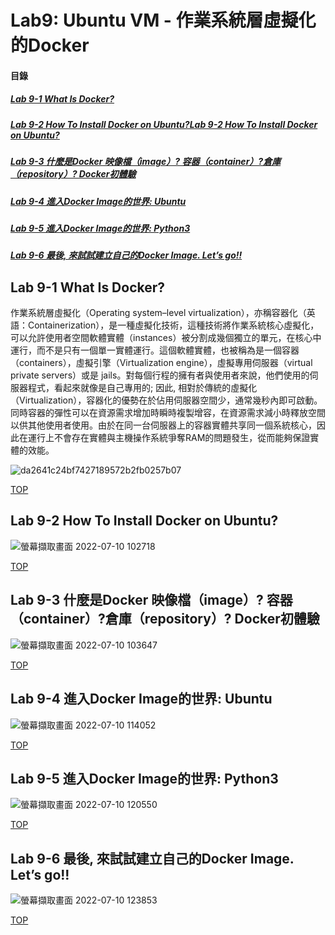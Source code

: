 # Lab9: Ubuntu VM -  作業系統層虛擬化的Docker

<a name="000"/>

#### 目錄

##### [Lab 9-1 What Is Docker?](#001)
##### [Lab 9-2 How To Install Docker on Ubuntu?Lab 9-2 How To Install Docker on Ubuntu?](#002)
##### [Lab 9-3 什麼是Docker 映像檔（image）? 容器（container）?倉庫（repository）? Docker初體驗](#003)
##### [Lab 9-4 進入Docker Image的世界: Ubuntu ](#004)
##### [Lab 9-5 進入Docker Image的世界: Python3](#005)
##### [Lab 9-6 最後, 來試試建立自己的Docker Image. Let’s go!!](#0036)

<a name="001"/>

## Lab 9-1 What Is Docker?

作業系統層虛擬化（Operating system–level virtualization），亦稱容器化（英語：Containerization），是一種虛擬化技術，這種技術將作業系統核心虛擬化，可以允許使用者空間軟體實體（instances）被分割成幾個獨立的單元，在核心中運行，而不是只有一個單一實體運行。這個軟體實體，也被稱為是一個容器（containers），虛擬引擎（Virtualization engine），虛擬專用伺服器（virtual private servers）或是 jails。對每個行程的擁有者與使用者來說，他們使用的伺服器程式，看起來就像是自己專用的; 因此, 相對於傳統的虛擬化（Virtualization），容器化的優勢在於佔用伺服器空間少，通常幾秒內即可啟動。同時容器的彈性可以在資源需求增加時瞬時複製增容，在資源需求減小時釋放空間以供其他使用者使用。由於在同一台伺服器上的容器實體共享同一個系統核心，因此在運行上不會存在實體與主機操作系統爭奪RAM的問題發生，從而能夠保證實體的效能。


![da2641c24bf7427189572b2fb0257b07](https://user-images.githubusercontent.com/89327102/178128488-8129b89f-f274-4c39-a6a6-ddc59a21f266.png)

[TOP](#000)

<a name="002"/>

## Lab 9-2 How To Install Docker on Ubuntu?

![螢幕擷取畫面 2022-07-10 102718](https://user-images.githubusercontent.com/89327102/178128864-278dba32-5e54-4f74-9c79-de5e34d78acc.jpg)

[TOP](#000)

<a name="003"/>

## Lab 9-3 什麼是Docker 映像檔（image）? 容器（container）?倉庫（repository）? Docker初體驗

![螢幕擷取畫面 2022-07-10 103647](https://user-images.githubusercontent.com/89327102/178129023-1f2db8fe-ee4f-47f2-b69f-c27114f7a5a6.jpg)

[TOP](#000)

<a name="004"/>

## Lab 9-4 進入Docker Image的世界: Ubuntu 

![螢幕擷取畫面 2022-07-10 114052](https://user-images.githubusercontent.com/89327102/178130349-00d3aa77-dbcc-4db9-8e0e-fd57f99d204a.jpg)

[TOP](#000)

<a name="005"/>

## Lab 9-5 進入Docker Image的世界: Python3

![螢幕擷取畫面 2022-07-10 120550](https://user-images.githubusercontent.com/89327102/178130872-fc81b7d0-088d-41ca-bc5b-c2f34f588b1e.jpg)

[TOP](#000)

<a name="006"/>

## Lab 9-6 最後, 來試試建立自己的Docker Image. Let’s go!!

![螢幕擷取畫面 2022-07-10 123853](https://user-images.githubusercontent.com/89327102/178131458-1a793db0-e172-44c3-b4a0-a3ab11fa7efa.jpg)

[TOP](#000)
